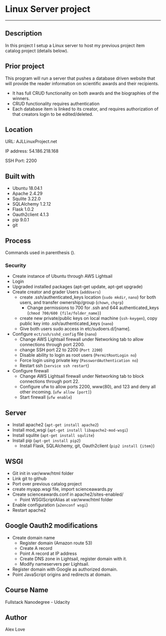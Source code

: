 # Linux Server project
________
## Description
In this project I setup a Linux server to host my previous project item catalog project (details below).

## Prior project
This program will run a server that pushes a database driven website that will provide the reader information on scientific awards and their recipients.
- It has full CRUD functionality on both awards and the biographies of the winners.
- CRUD functionality requires authentication
- Each database item is linked to its creator, and requires authorization of that creators login to be edited/deleted.

## Location
URL: AJLLinuxProject.net

IP address: 54.186.218.168

SSH Port: 2200

## Built with
* Ubuntu 18.04.1
* Apache 2.4.29
* Squlite 3.22.0
* SQLAlchemy 1.2.12
* Flask 1.0.2
* Oauth2client 4.1.3
* pip 9.0.1
* git

## Process
 Commands used in parenthesis ().
### Security
* Create instance of Ubuntu through AWS Lightsail
* Login
* Upgraded installed packages (apt-get update, apt-get upgrade)
* Create creator and grader Users (`addUsers`)
  * create .ssh/authenticated_keys location (`sudo mkdir`, `nano`) for both users, and transfer ownership/group (`chown`, `chgrp`)
    * Change permissions to 700 for .ssh and 644 authenticated_keys (`chmod 700/600 {file/folder_name}`)
  * create new private/public keys on local machine (`ssh-keygen`), copy public key into .ssh/authenticated_keys (`nano`)
  * Give both users sudo access in etc/sudoers.d/[name].
* Configure `ect/ssh/sshd_config` file (`nano`)
  * Change AWS Lightsail firewall under Networking tab to allow connections through port 2200.
  * change SSH port 22 to 2200 (`Port 2200`)
  * Disable ability to login as root users (`PermitRootLogin no`)
  * Force login using private key (`PasswordAuthentication no`)
  * Restart ssh (`service ssh restart`)
* Configure firewall
  * Change AWS Lightsail firewall under Networking tab to block connections through port 22.
  * Configure ufw to allow ports 2200, www(80), and 123 and deny all other incoming. (`ufw allow [port]`)
  * Start firewall (`ufw enable`)



## Server
* Install apache2 (`apt-get install apache2`)
* Install mod_wsgi (`apt-get install libapache2-mod-wsgi`)
* Install squlite (`apt-get install squlite`)
* Install pip (`apt-get install pip2`)
  * Install Flask, SQLAlchemy, git, Oauth2client (`pip2 install {item}`)

## WSGI
  * Git init in var/www/html folder
  * Link git to github
  * Port over previous catalog project
  * create myapp.wsgi file, import scienceawards.py
  * Create scienceawards.conf in apache2/sites-enabled/
    * Point WSGIScriptAlias at var/www/html folder
  * Enable configuration (`a2enconf wsgi`)
  * Restart apache2

## Google Oauth2 modifications
  * Create domain name
    * Register domain (Amazon route 53)
    * Create A record
    * Point A record at IP address
    * Create DNS zone in Lightsail, register domain with it.
    * Modify nameservers per Lightsail.
  * Register domain with Google as authorized domain.
  * Point JavaScript origins and redirects at domain.


## Course Name
Fullstack Nanodegree - Udacity

## Author
Alex Love
